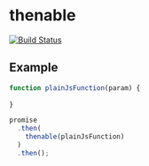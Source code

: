 # thenable

[![Build Status](https://travis-ci.org/ajhsu/thenable.svg?branch=master)](https://travis-ci.org/ajhsu/thenable)

## Example

```javascript
function plainJsFunction(param) {
  
}

promise
  .then(
    thenable(plainJsFunction)
  )
  .then();
```